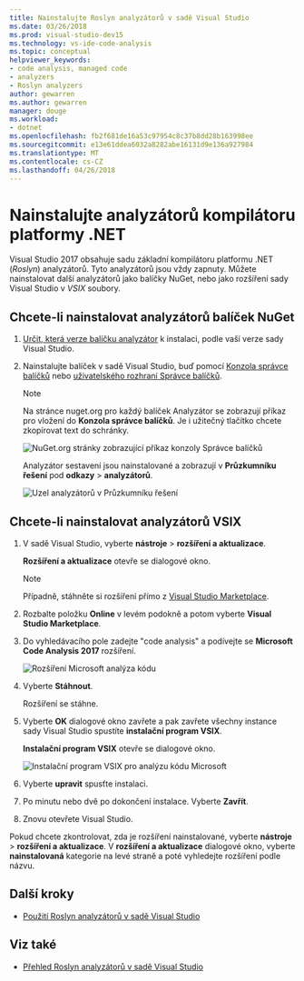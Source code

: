 ```yaml
---
title: Nainstalujte Roslyn analyzátorů v sadě Visual Studio
ms.date: 03/26/2018
ms.prod: visual-studio-dev15
ms.technology: vs-ide-code-analysis
ms.topic: conceptual
helpviewer_keywords:
- code analysis, managed code
- analyzers
- Roslyn analyzers
author: gewarren
ms.author: gewarren
manager: douge
ms.workload:
- dotnet
ms.openlocfilehash: fb2f681de16a53c97954c8c37b8dd28b163998ee
ms.sourcegitcommit: e13e61ddea6032a8282abe16131d9e136a927984
ms.translationtype: MT
ms.contentlocale: cs-CZ
ms.lasthandoff: 04/26/2018
---
```

# <a name="install-net-compiler-platform-analyzers"></a>Nainstalujte analyzátorů kompilátoru platformy .NET

Visual Studio 2017 obsahuje sadu základní kompilátoru platformu .NET (*Roslyn*) analyzátorů. Tyto analyzátorů jsou vždy zapnuty. Můžete nainstalovat další analyzátorů jako balíčky NuGet, nebo jako rozšíření sady Visual Studio v *VSIX* soubory.

## <a name="to-install-nuget-package-analyzers"></a>Chcete-li nainstalovat analyzátorů balíček NuGet

1. [Určit, která verze balíčku analyzátor](https://github.com/dotnet/roslyn-analyzers#recommended-version-of-analyzer-packages) k instalaci, podle vaší verze sady Visual Studio.

1. Nainstalujte balíček v sadě Visual Studio, buď pomocí [Konzola správce balíčků](/nuget/quickstart/install-and-use-a-package-in-visual-studio#package-manager-console) nebo [uživatelského rozhraní Správce balíčků](/nuget/quickstart/install-and-use-a-package-in-visual-studio#package-manager-console).

   > [!NOTE]
   > Na stránce nuget.org pro každý balíček Analyzátor se zobrazují příkaz pro vložení do **Konzola správce balíčků**. Je i užitečný tlačítko chcete zkopírovat text do schránky.
   >
   > ![NuGet.org stránky zobrazující příkaz konzoly Správce balíčků](media/nuget-package-manager-command.png)

   Analyzátor sestavení jsou nainstalované a zobrazují v **Průzkumníku řešení** pod **odkazy** > **analyzátorů**.

   ![Uzel analyzátorů v Průzkumníku řešení](media/solution-explorer-analyzers-node.png)

## <a name="to-install-vsix-analyzers"></a>Chcete-li nainstalovat analyzátorů VSIX

1. V sadě Visual Studio, vyberte **nástroje** > **rozšíření a aktualizace**.

   **Rozšíření a aktualizace** otevře se dialogové okno.

   > [!NOTE]
   > Případně, stáhněte si rozšíření přímo z [Visual Studio Marketplace](https://marketplace.visualstudio.com/items?itemName=VisualStudioPlatformTeam.MicrosoftCodeAnalysis2017).

1. Rozbalte položku **Online** v levém podokně a potom vyberte **Visual Studio Marketplace**.

1. Do vyhledávacího pole zadejte "code analysis" a podívejte se **Microsoft Code Analysis 2017** rozšíření.

   ![Rozšíření Microsoft analýza kódu](media/extensions-and-updates-code-analysis.png)

1. Vyberte **Stáhnout**.

   Rozšíření se stáhne.

1. Vyberte **OK** dialogové okno zavřete a pak zavřete všechny instance sady Visual Studio spustíte **instalační program VSIX**.

   **Instalační program VSIX** otevře se dialogové okno.

   ![Instalační program VSIX pro analýzu kódu Microsoft](media/vsix-installer-code-analysis.png)

1. Vyberte **upravit** spusťte instalaci.

1. Po minutu nebo dvě po dokončení instalace. Vyberte **Zavřít**.

1. Znovu otevřete Visual Studio.

Pokud chcete zkontrolovat, zda je rozšíření nainstalované, vyberte **nástroje** > **rozšíření a aktualizace**. V **rozšíření a aktualizace** dialogové okno, vyberte **nainstalovaná** kategorie na levé straně a poté vyhledejte rozšíření podle názvu.

## <a name="next-steps"></a>Další kroky

- [Použití Roslyn analyzátorů v sadě Visual Studio](../code-quality/use-roslyn-analyzers.md)

## <a name="see-also"></a>Viz také

- [Přehled Roslyn analyzátorů v sadě Visual Studio](../code-quality/roslyn-analyzers-overview.md)